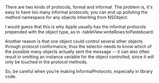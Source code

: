 

There are two kinds of protocols, formal and informal. The problem is, it's easy to have too many informal protocols; you can end up polluting the method namespace for any objects inheriting from NSObject.

I would guess that this is why Apple usually has the informal protocols prepended with the object type, as in -tableView:writeRows:toPasteboard:

Another reason is that one object could control several other objects through protocol conformance, thus the selector needs to know which of the possible many objects actually sent the message -- it can also often result in omitting an instance variable for the object controlled, since it will only be touched in the protocol methods.

So, be careful when you're making InformalProtocols, especially in library code.
